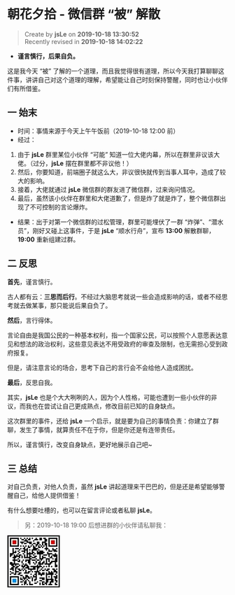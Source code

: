 # 朝花夕拾 - 微信群 “被” 解散

> Create by **jsLe** on **2019-10-18 13:30:52**  
> Recently revised in **2019-10-18 14:02:22**

- **谨言慎行，后果自负。**

这是我今天 “被” 了解的一个道理，而且我觉得很有道理，所以今天我打算聊聊这件事，讲讲自己对这个道理的理解，希望能让自己时刻保持警醒，同时也让小伙伴们有所借鉴。

## 一 始末

- 时间：事情来源于今天上午午饭前（2019-10-18 12:00 前）
- 经过：

1. 由于 **jsLe** 群里某位小伙伴 “可能” 知道一位大佬内幕，所以在群里非议该大佬。（过分，**jsLe** 摆在群里都不非议他！）
2. 然后，你要知道，前端圈子就这么大，非议很快就传到当事人耳中，造成了较大的影响。
3. 接着，大佬就通过 **jsLe** 微信群的群友进了微信群，过来询问情况。
4. 最后，虽然该小伙伴在群里和大佬道歉了，但是炸了就是炸了，整个微信群出现了不可控制的言论爆炸。

- 结果：出于对第一个微信群的过松管理，群里可能埋伏了一群 “炸弹”、“潜水员”，刚好又碰上这事件，于是 **jsLe** “顺水行舟”，宣布 **13:00** 解散群聊，**19:00** 重新组建过群。

## 二 反思

**首先**，谨言慎行。

古人都有云：**三思而后行**。不经过大脑思考就说一些会造成影响的话，或者不经思考就去做某事，那只能说后果自负了。

**然后**，言行得体。

言论自由是我国公民的一种基本权利，指一个国家公民，可以按照个人意愿表达意见和想法的政治权利，这些意见表达不用受政府的审查及限制，也无需担心受到政府报复。

但是，请注意言论的场合，思考下自己的言行会不会给他人造成困扰。

**最后**，反思自我。

其实，**jsLe** 也是个大大咧咧的人，因为个人性格，可能也遭到一些小伙伴的非议，而我也在尝试让自己更成熟点，修改目前已知的自身缺点。

这次群里的事件，还给 **jsLe** 一个启示，就是要为自己的事情负责：你建立了群聊，发生了事情，就算责任不在于你，但是你还是有连带责任。

所以，谨言慎行，改变自身缺点，更好地展示自己吧~

## 三 总结

对自己负责，对他人负责，虽然 **jsLe** 讲起道理来干巴巴的，但是还是希望能够警醒自己，给他人提供借鉴！

有什么想要吐槽的，也可以在留言评论或者私聊 **jsLe**。

> 另：2019-10-18 19:00 后想进群的小伙伴请私聊我：

![个人微信](../../../../public-repertory/img/z-small-wechat.jpeg)
